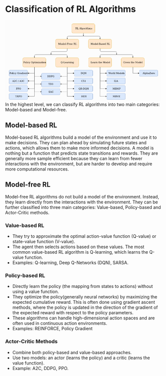 # Classification of RL Algorithms
![alt text](image-6.png)
In the highest level, we can classify RL algorithms into two main categories: Model-based and Model-free.
## Model-based RL
Model-based RL algorithms build a model of the environment and use it to make decisions. They can plan ahead by simulating future states and actions, which allows them to make more informed decisions. A model is nothing but a function that predicts state transitions and rewards. They are generally more sample efficient because they can learn from fewer interactions with the environment, but are harder to develop and require more computational resources.

## Model-free RL
Model-free RL algorithms do not build a model of the environment. Instead, they learn directly from the interactions with the environment. They can be further classified into three main categories: Value-based, Policy-based and Actor-Critic methods.

### Value-based RL
- They try to approximate the optimal action-value function (Q-value) or state-value function (V-value).
- The agent then selects actions based on these values. The most common value-based RL algorithm is Q-learning, which learns the Q-value function.
- Examples: Q-learning, Deep Q-Networks (DQN), SARSA.

### Policy-based RL
- Directly learn the policy (the mapping from states to actions) without using a value function.
- They optimize the policy(generally neural networks) by maximizing the expected cumulative reward. This is often done using gradient ascent methods, where the policy is updated in the direction of the gradient of the expected reward with respect to the policy parameters.
- These algorithms can handle high-dimensional action spaces and are often used in continuous action environments. 
- Examples: REINFORCE, Policy Gradient 

### Actor-Critic Methods
- Combine both policy-based and value-based approaches.
- Use two models: an actor (learns the policy) and a critic (learns the value function).
- Example: A2C, DDPG, PPO.